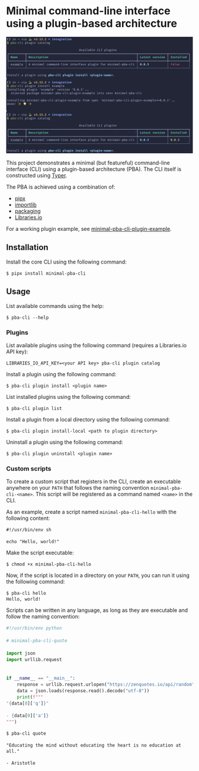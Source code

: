 # Minimal command-line interface using a plugin-based architecture

[![Screen capture of video demonstrating the CLI using a plugin-based architecture](./demo.png)](./demo.mp4)

This project demonstrates a minimal (but featureful) command-line interface (CLI) using a plugin-based architecture (PBA).
The CLI itself is constructed using [Typer](https://typer.tiangolo.com).

The PBA is achieved using a combination of:

- [pipx](https://pypa.github.io/pipx/)
- [importlib](https://docs.python.org/3/library/importlib.html)
- [packaging](https://packaging.pypa.io/)
- [Libraries.io](https://libraries.io/)

For a working plugin example, see [minimal-pba-cli-plugin-example](https://github.com/easy-as-python/minimal-pba-cli-plugin-example).

## Installation

Install the core CLI using the following command:

```shell
$ pipx install minimal-pba-cli
```

## Usage

List available commands using the help:

```shell
$ pba-cli --help
```

### Plugins

List available plugins using the following command (requires a Libraries.io API key):

```shell
LIBRARIES_IO_API_KEY=<your API key> pba-cli plugin catalog
```

Install a plugin using the following command:

```shell
$ pba-cli plugin install <plugin name>
```

List installed plugins using the following command:

```shell
$ pba-cli plugin list
```

Install a plugin from a local directory using the following command:

```shell
$ pba-cli plugin install-local <path to plugin directory>
```

Uninstall a plugin using the following command:

```shell
$ pba-cli plugin uninstall <plugin name>
```

### Custom scripts

To create a custom script that registers in the CLI, create an executable anywhere on your `PATH` that follows the naming convention `minimal-pba-cli-<name>`.
This script will be registered as a command named `<name>` in the CLI.

As an example, create a script named `minimal-pba-cli-hello` with the following content:

```shell
#!/usr/bin/env sh

echo "Hello, world!"
```

Make the script executable:

```shell
$ chmod +x minimal-pba-cli-hello
```

Now, if the script is located in a directory on your `PATH`, you can run it using the following command:

```shell
$ pba-cli hello
Hello, world!
```

Scripts can be written in any language, as long as they are executable and follow the naming convention:

```python
#!/usr/bin/env python

# minimal-pba-cli-quote

import json
import urllib.request


if __name__ == "__main__":
    response = urllib.request.urlopen("https://zenquotes.io/api/random")
    data = json.loads(response.read().decode("utf-8"))
    print(f"""
"{data[0]['q']}"

- {data[0]['a']}
""")
```

```shell
$ pba-cli quote

"Educating the mind without educating the heart is no education at all."

- Aristotle
```
